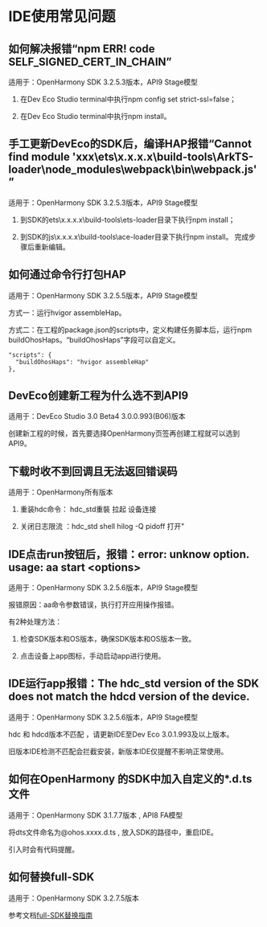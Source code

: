 # IDE使用常见问题

## 如何解决报错“npm ERR! code SELF_SIGNED_CERT_IN_CHAIN”

适用于：OpenHarmony SDK 3.2.5.3版本，API9 Stage模型

1. 在Dev Eco Studio terminal中执行npm config set strict-ssl=false；

2. 在Dev Eco Studio terminal中执行npm install。

## 手工更新DevEco的SDK后，编译HAP报错“Cannot find module 'xxx\ets\x.x.x.x\build-tools\ArkTS-loader\node_modules\webpack\bin\webpack.js'”

适用于：OpenHarmony SDK 3.2.5.3版本，API9 Stage模型

1. 到SDK的ets\x.x.x.x\build-tools\ets-loader目录下执行npm install；

2. 到SDK的js\x.x.x.x\build-tools\ace-loader目录下执行npm install。 完成步骤后重新编辑。

## 如何通过命令行打包HAP

适用于：OpenHarmony SDK 3.2.5.5版本，API9 Stage模型

方式一：运行hvigor assembleHap。

方式二：在工程的package.json的scripts中，定义构建任务脚本后，运行npm buildOhosHaps。“buildOhosHaps”字段可以自定义。

  
```
"scripts": {
  "buildOhosHaps": "hvigor assembleHap"
},
```

## DevEco创建新工程为什么选不到API9

适用于：DevEco Studio 3.0 Beta4 3.0.0.993(B06)版本

创建新工程的时候，首先要选择OpenHarmony页签再创建工程就可以选到API9。

## 下载时收不到回调且无法返回错误码

适用于：OpenHarmony所有版本

1. 重装hdc命令： hdc_std重裝 拉起 设备连接

2. 关闭日志限流 ：hdc_std shell hilog -Q pidoff 打开"

## IDE点击run按钮后，报错：error: unknow option. usage: aa start &lt;options&gt;

适用于：OpenHarmony SDK 3.2.5.6版本，API9 Stage模型

报错原因：aa命令参数错误，执行打开应用操作报错。

有2种处理方法：

1. 检查SDK版本和OS版本，确保SDK版本和OS版本一致。

2. 点击设备上app图标，手动启动app进行使用。

## IDE运行app报错：The hdc_std version of the SDK does not match the hdcd version of the device.

适用于：OpenHarmony SDK 3.2.5.6版本，API9 Stage模型

hdc 和 hdcd版本不匹配 ，请更新IDE至Dev Eco 3.0.1.993及以上版本。

旧版本IDE检测不匹配会拦截安装，新版本IDE仅提醒不影响正常使用。

## 如何在OpenHarmony 的SDK中加入自定义的\*.d.ts文件

适用于：OpenHarmony SDK 3.1.7.7版本 ,  API8 FA模型

将dts文件命名为\@ohos.xxxx.d.ts ,  放入SDK的路径中，重启IDE。

引入时会有代码提醒。

## 如何替换full-SDK

适用于：OpenHarmony SDK 3.2.7.5版本

参考文档[full-SDK替换指南](../quick-start/full-sdk-switch-guide.md)
